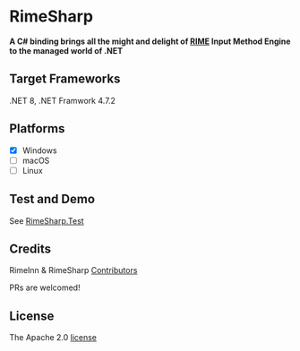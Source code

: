 # RimeSharp

**A C# binding brings all the might and delight of [RIME](https://github.com/rime/librime) Input Method Engine to the managed world of .NET**

## Target Frameworks

.NET 8, .NET Framwork 4.7.2

## Platforms

- [x] Windows
- [ ] macOS
- [ ] Linux

## Test and Demo

See [RimeSharp.Test](https://github.com/rimeinn/RimeSharp/tree/master/RimeSharp.Test)

## Credits

RimeInn & RimeSharp [Contributors](https://github.com/rimeinn/RimeSharp/contributors)

PRs are welcomed!

## License

The Apache 2.0 [license](https://github.com/rimeinn/RimeSharp/blob/master/LICENSE.txt)
